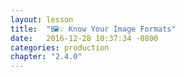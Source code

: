 ```yaml
---
layout: lesson
title:  "🖼💡 Know Your Image Formats"
date:   2016-12-28 10:37:34 -0800
categories: production
chapter: "2.4.0"
---
```


